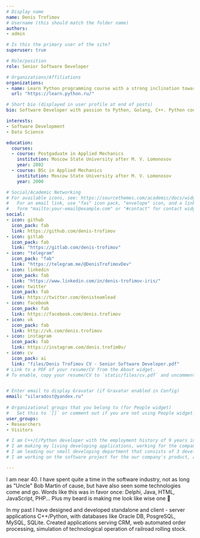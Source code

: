 ```yaml
---
# Display name
name: Denis Trofimov
# Username (this should match the folder name)
authors:
- admin

# Is this the primary user of the site?
superuser: true

# Role/position
role: Senior Software Developer

# Organizations/Affiliations
organizations:
- name: Learn Python programming course with a strong inclination towards practice
  url: "https://learn.python.ru/"

# Short bio (displayed in user profile at end of posts)
bio: Software Developer with passion to Python, Golang, C++. Python courses mentor.

interests:
- Software Development
- Data Science

education:
  courses:
  - course: Postgaduate in Applied Mechanics
    institution: Moscow State University after M. V. Lomonosov
    year: 2002
  - course: BSc in Applied Mechanics
    institution: Moscow State University after M. V. Lomonosov
    year: 2000

# Social/Academic Networking
# For available icons, see: https://sourcethemes.com/academic/docs/widgets/#icons
#   For an email link, use "fas" icon pack, "envelope" icon, and a link in the
#   form "mailto:your-email@example.com" or "#contact" for contact widget.
social:
- icon: github
  icon_pack: fab
  link: https://github.com/denis-trofimov
- icon: gitlab
  icon_pack: fab
  link: "https://gitlab.com/denis-trofimov"
- icon: "telegram"
  icon_pack: "fab"
  link: "https://telegram.me/@DenisTrofimovDev"
- icon: linkedin
  icon_pack: fab
  link: "https://www.linkedin.com/in/denis-trofimov-iris/"
- icon: twitter
  icon_pack: fab
  link: https://twitter.com/denisteamlead
- icon: facebook
  icon_pack: fab
  link: https://facebook.com/denis.trofimov
- icon: vk
  icon_pack: fab
  link: http://vk.com/denis.trofimov
- icon: instagram
  icon_pack: fab
  link: https://instagram.com/denis.trofim0v/
- icon: cv
  icon_pack: ai
  link: "files/Denis Trofimov CV - Senior Software Developer.pdf"
# Link to a PDF of your resume/CV from the About widget.
# To enable, copy your resume/CV to `static/files/cv.pdf` and uncomment the lines below.  


# Enter email to display Gravatar (if Gravatar enabled in Config)
email: "silaradost@yandex.ru"
  
# Organizational groups that you belong to (for People widget)
#   Set this to `[]` or comment out if you are not using People widget.  
user_groups:
- Researchers
- Visitors

# I am C++/C/Python developer with the employment history of 9 years in a software development.
# I am making my living developing applications, working for the company Vsor Systems LLC in Moscow, Russia.
# I am leading our small developing department that consists of 3 developers.
# I am working on the software project for the our company's product, an eye iris identification system. This software uses machine learning convolutional neural networks for camera image analysis (computer vision) and runs on a GPU or CPU.

---
```


I am near 40. I have spent quite a time in the software industry, not as long as "Uncle" Bob Martin of cause, but have also seen some technologies come and go. Words like this was in favor once: Delphi, Java, HTML, JavaScript, PHP... Plus my beard is making me look like wise one 🙂

In my past I have designed and developed standalone and client - server applications  C++/Python, with databases like Oracle DB, PosgreSQL, MySQL, SQLite.
Created applications serving CRM, web automated order processing, simulation of technological operation of railroad rolling stock.